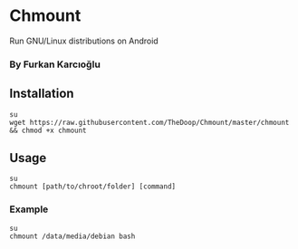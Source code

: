 # Chmount
Run GNU/Linux distributions on Android
### By Furkan Karcıoğlu

## Installation

```
su
wget https://raw.githubusercontent.com/TheDoop/Chmount/master/chmount && chmod +x chmount
```

## Usage

```
su
chmount [path/to/chroot/folder] [command]
```

### Example

```
su
chmount /data/media/debian bash
```